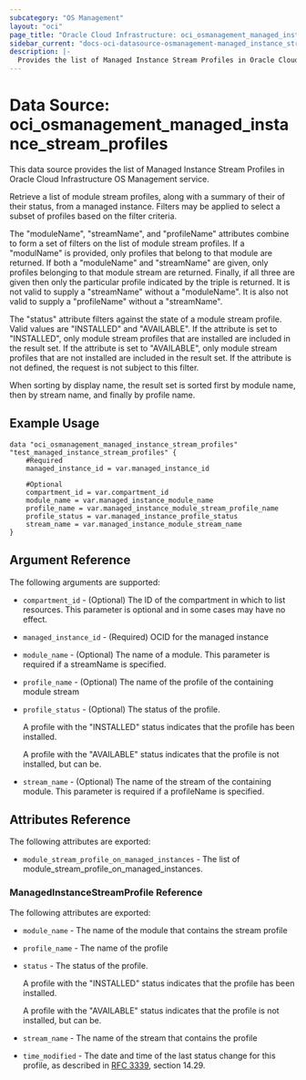 ```yaml
---
subcategory: "OS Management"
layout: "oci"
page_title: "Oracle Cloud Infrastructure: oci_osmanagement_managed_instance_stream_profiles"
sidebar_current: "docs-oci-datasource-osmanagement-managed_instance_stream_profiles"
description: |-
  Provides the list of Managed Instance Stream Profiles in Oracle Cloud Infrastructure OS Management service
---
```


# Data Source: oci_osmanagement_managed_instance_stream_profiles
This data source provides the list of Managed Instance Stream Profiles in Oracle Cloud Infrastructure OS Management service.

Retrieve a list of module stream profiles, along with a summary of their
of their status, from a managed instance.  Filters may be applied to
select a subset of profiles based on the filter criteria.

The "moduleName", "streamName", and "profileName" attributes combine
to form a set of filters on the list of module stream profiles.  If
a "modulName" is provided, only profiles that belong to that module
are returned.  If both a "moduleName" and "streamName" are given,
only profiles belonging to that module stream are returned.  Finally,
if all three are given then only the particular profile indicated
by the triple is returned.  It is not valid to supply a "streamName"
without a "moduleName".  It is also not valid to supply a "profileName"
without a "streamName".

The "status" attribute filters against the state of a module stream
profile.  Valid values are "INSTALLED" and "AVAILABLE".  If the
attribute is set to "INSTALLED", only module stream profiles that
are installed are included in the result set.  If the attribute is
set to "AVAILABLE", only module stream profiles that are not
installed are included in the result set.  If the attribute is not
defined, the request is not subject to this filter.

When sorting by display name, the result set is sorted first by
module name, then by stream name, and finally by profile name.


## Example Usage

```hcl
data "oci_osmanagement_managed_instance_stream_profiles" "test_managed_instance_stream_profiles" {
	#Required
	managed_instance_id = var.managed_instance_id

	#Optional
	compartment_id = var.compartment_id
	module_name = var.managed_instance_module_name
	profile_name = var.managed_instance_module_stream_profile_name
	profile_status = var.managed_instance_profile_status
	stream_name = var.managed_instance_module_stream_name
}
```

## Argument Reference

The following arguments are supported:

* `compartment_id` - (Optional) The ID of the compartment in which to list resources. This parameter is optional and in some cases may have no effect.
* `managed_instance_id` - (Required) OCID for the managed instance
* `module_name` - (Optional) The name of a module.  This parameter is required if a streamName is specified. 
* `profile_name` - (Optional) The name of the profile of the containing module stream
* `profile_status` - (Optional) The status of the profile.

	A profile with the "INSTALLED" status indicates that the profile has been installed.

	A profile with the "AVAILABLE" status indicates that the profile is not installed, but can be. 
* `stream_name` - (Optional) The name of the stream of the containing module.  This parameter is required if a profileName is specified. 


## Attributes Reference

The following attributes are exported:

* `module_stream_profile_on_managed_instances` - The list of module_stream_profile_on_managed_instances.

### ManagedInstanceStreamProfile Reference

The following attributes are exported:

* `module_name` - The name of the module that contains the stream profile
* `profile_name` - The name of the profile
* `status` - The status of the profile.

	A profile with the "INSTALLED" status indicates that the profile has been installed.

	A profile with the "AVAILABLE" status indicates that the profile is not installed, but can be. 
* `stream_name` - The name of the stream that contains the profile
* `time_modified` - The date and time of the last status change for this profile, as described in [RFC 3339](https://tools.ietf.org/rfc/rfc3339), section 14.29. 

